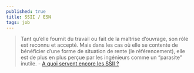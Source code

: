 ```yaml
---
published: true
title: SSII / ESN
tags: job
---
```

> Tant qu’elle fournit du travail ou fait de la maîtrise d’ouvrage, son rôle est reconnu et accepté. Mais dans les cas où elle se contente de bénéficier d’une forme de situation de rente (le référencement), elle est de plus en plus perçue par les ingénieurs comme un “parasite” inutile. - [A quoi servent encore les SSII ?](https://medium.com/@Vitolae/a-quoi-servent-encore-les-ssii-7514b25bf7f4)
